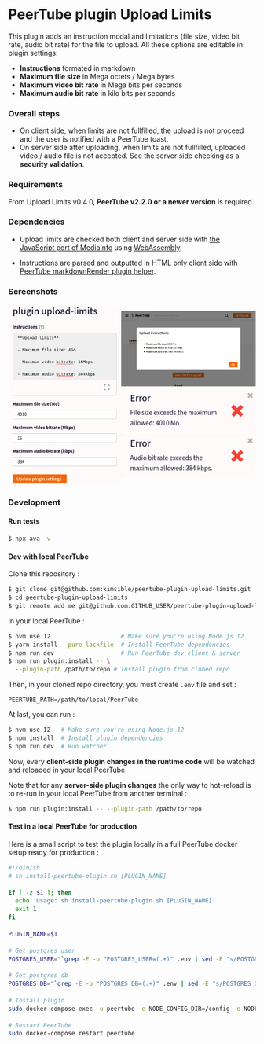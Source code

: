 # PeerTube plugin Upload Limits

This plugin adds an instruction modal and limitations (file size, video bit rate, audio bit rate) for the file to upload. All these options are editable in plugin settings:

- **Instructions** formated in markdown
- **Maximum file size** in Mega octets / Mega bytes
- **Maximum video bit rate** in Mega bits per seconds
- **Maximum audio bit rate** in kilo bits per seconds

### Overall steps

- On client side, when limits are not fullfilled, the upload is not proceed and the user is notified with a PeerTube toast.
- On server side after uploading, when limits are not fullfilled, uploaded video / audio file is not accepted. See the server side checking as a **security validation**.

### Requirements

From Upload Limits v0.4.0, **PeerTube v2.2.0 or a newer version** is required.

### Dependencies

- Upload limits are checked both client and server side with [the JavaScript port of MediaInfo](https://mediainfo.js.org) using [WebAssembly](https://webassembly.org).

- Instructions are parsed and outputted in HTML only client side with [PeerTube markdownRender plugin helper](https://github.com/Chocobozzz/PeerTube/blob/master/support/doc/plugins/guide.md#markdown-renderer).

### Screenshots

<div style="display:flex;justify-content:space-evenly;align-items:center">
  <img style=max-width:230px src=https://raw.githubusercontent.com/kimsible/peertube-plugin-upload-limits/master/screenshots/sample-settings.png>

  <p style=max-width:280px>
    <img src=https://raw.githubusercontent.com/kimsible/peertube-plugin-upload-limits/master/screenshots/sample-alert-v2.2.png>
    <img src=https://raw.githubusercontent.com/kimsible/peertube-plugin-upload-limits/master/screenshots/sample-toast-video-bitrate.png>
    <img src=https://raw.githubusercontent.com/kimsible/peertube-plugin-upload-limits/master/screenshots/sample-toast-audio-bitrate.png>
  </p>
</div>


### Development

#### Run tests

```bash
$ npx ava -v
```

#### Dev with local PeerTube

Clone this repository :

```bash
$ git clone git@github.com:kimsible/peertube-plugin-upload-limits.git
$ cd peertube-plugin-upload-limits
$ git remote add me git@github.com:GITHUB_USER/peertube-plugin-upload-limits.git
```

In your local PeerTube :

```bash
$ nvm use 12                    # Make sure you're using Node.js 12
$ yarn install --pure-lockfile  # Install PeerTube dependencies
$ npm run dev                   # Run PeerTube dev client & server
$ npm run plugin:install -- \
  --plugin-path /path/to/repo # Install plugin from cloned repo
```

Then, in your cloned repo directory, you must create `.env` file and set :

```dosini
PEERTUBE_PATH=/path/to/local/PeerTube
```

At last, you can run :

```bash
$ nvm use 12   # Make sure you're using Node.js 12
$ npm install  # Install plugin dependencies
$ npm run dev  # Run watcher
```

Now, every **client-side plugin changes in the runtime code** will be watched and reloaded in your local PeerTube.

Note that for any **server-side plugin changes** the only way to hot-reload is to re-run in your local PeerTube from another terminal :

```bash
$ npm run plugin:install -- --plugin-path /path/to/repo
```

#### Test in a local PeerTube for production

Here is a small script to test the plugin locally in a full PeerTube docker setup ready for production :

```bash
#!/bin/sh
# sh install-peertube-plugin.sh [PLUGIN_NAME]

if [ -z $1 ]; then
  echo 'Usage: sh install-peertube-plugin.sh [PLUGIN_NAME]'
  exit 1
fi

PLUGIN_NAME=$1

# Get postgres user
POSTGRES_USER="`grep -E -o "POSTGRES_USER=(.+)" .env | sed -E "s/POSTGRES_USER=//g"`"

# Get postgres db
POSTGRES_DB="`grep -E -o "POSTGRES_DB=(.+)" .env | sed -E "s/POSTGRES_DB=//g"`"

# Install plugin
sudo docker-compose exec -u peertube -e NODE_CONFIG_DIR=/config -e NODE_ENV=production peertube npm run plugin:install -- --npm-name peertube-plugin-$PLUGIN_NAME

# Restart PeerTube
sudo docker-compose restart peertube
```
